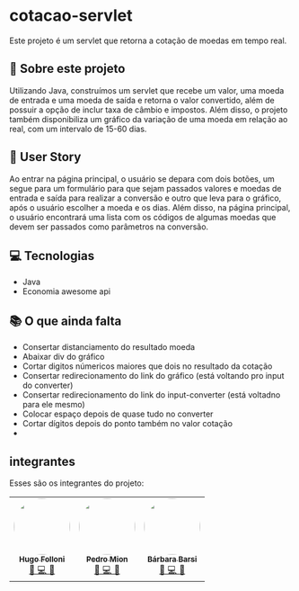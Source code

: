 # cotacao-servlet

Este projeto é um servlet que retorna a cotação de moedas em tempo real.

## 📖 Sobre este projeto
Utilizando Java, construímos um servlet que recebe um valor, uma moeda de entrada e uma moeda de saída e retorna o valor convertido, além de possuir a opção de inclur taxa de câmbio e impostos. Além disso, o projeto também disponibiliza um gráfico da variação de uma moeda em relação ao real, com um intervalo de 15-60 dias.

## 🧔 User Story
Ao entrar na página principal, o usuário se depara com dois botões, um segue para um formulário para que sejam passados valores e moedas de entrada e saída para realizar a conversão e outro que leva para o gráfico, após o usuário escolher a moeda e os dias. Além disso, na página principal, o usuário encontrará uma lista com os códigos de algumas moedas que devem ser passados como parâmetros na conversão.

## 💻 Tecnologias
- Java
- Economia awesome api

## 📚 O que ainda falta

- Consertar distanciamento do resultado moeda
- Abaixar div do gráfico
- Cortar digitos númericos maiores que dois no resultado da cotação
- Consertar redirecionamento do link do gráfico (está voltando pro input do converter)
- Consertar redirecionamento do link do input-converter (está voltadno para ele mesmo)
- Colocar espaço depois de quase tudo no converter
- Cortar dígitos depois do ponto também no valor cotação
- 

## integrantes

Esses são os integrantes do projeto:

<table>
  <tr>
    <td align="center"><a href="https://github.com/hugofolloni"><img style="border-radius: 50%;" src="https://avatars.githubusercontent.com/u/82226141?v=4" width="100px;" alt=""/><br /><sub><b>Hugo Folloni</b></sub></a><br /><a href="https://github.com/hugofolloni/cotacao-servlet/commits?author=hugofolloni" title="Hugo Folloni">🤔 💻 🚧</a></td>
    <td align="center"><a href="https://github.com/PedroMion"><img style="border-radius: 50%;" src="https://avatars.githubusercontent.com/u/91387133?v=4" width="100px;" alt=""/><br /><sub><b>Pedro Mion</b></sub></a><br /><a href="https://github.com/PedroMion/cotacao-servlet" title="Pedro Mion">🤔 💻 🚧</a></td>
    <td align="center"><a href="https://github.com/barbarabarsi"><img style="border-radius: 50%;" src="https://avatars.githubusercontent.com/u/91387186?v=4" width="100px;" alt=""/><br /><sub><b>Bárbara Barsi</b></sub></a><br /><a href="https://github.com/barbarabarsi/cotacao-servlet" title="Bárbara Barsi">🤔 💻 🚧</a></td>
  </tr>
</table>
